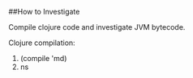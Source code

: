 ##How to Investigate

Compile clojure code and investigate JVM bytecode.

Clojure compilation:

1. (compile 'md)
2. ns